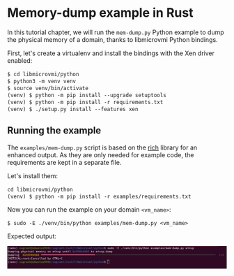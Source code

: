 # Memory-dump example in Rust

In this tutorial chapter, we will run the `mem-dump.py` Python example to dump
the physical memory of a domain, thanks to libmicrovmi Python bindings.

First, let's create a virtualenv and install the bindings with the Xen driver enabled:

~~~
$ cd libmicrovmi/python
$ python3 -m venv venv
$ source venv/bin/activate
(venv) $ python -m pip install --upgrade setuptools
(venv) $ python -m pip install -r requirements.txt
(venv) $ ./setup.py install --features xen
~~~

## Running the example

The `examples/mem-dump.py` script is based on the [rich](https://github.com/willmcgugan/rich) library for an enhanced output.
As they are only needed for example code, the requirements are kept in a separate file.

Let's install them:

~~~
cd libmicrovmi/python
(venv) $ python -m pip install -r examples/requirements.txt
~~~

Now you can run the example on your domain `<vm_name>`:
~~~
$ sudo -E ./venv/bin/python examples/mem-dump.py <vm_name>
~~~

Expected output:

![mem-dump output](./python_mem_dump.png)
